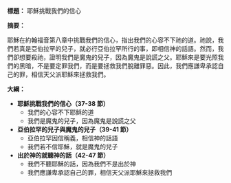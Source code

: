 **標題：** 耶穌挑戰我們的信心

**摘要：**

耶穌在約翰福音第八章中挑戰我們的信心，指出我們的心容不下祂的道。祂說，我們若真是亞伯拉罕的兒子，就必行亞伯拉罕所行的事，即相信神的話語。然而，我們卻想要殺祂，證明我們是魔鬼的兒子，因為魔鬼是說謊之父。耶穌來是要光照我們的黑暗，不是要定罪我們，而是要拯救我們脫離罪惡。因此，我們應謙卑承認自己的罪，相信天父派耶穌來拯救我們。

**大綱：**

* **耶穌挑戰我們的信心（37-38 節）**
    * 我們的心容不下耶穌的道
    * 我們是魔鬼的兒子，因為魔鬼是說謊之父
* **亞伯拉罕的兒子與魔鬼的兒子（39-41 節）**
    * 亞伯拉罕因信稱義，相信神的話語
    * 我們若不信耶穌，就是魔鬼的兒子
* **出於神的就聽神的話（42-47 節）**
    * 我們不聽耶穌的話，因為我們不是出於神
    * 我們應謙卑承認自己的罪，相信天父派耶穌來拯救我們